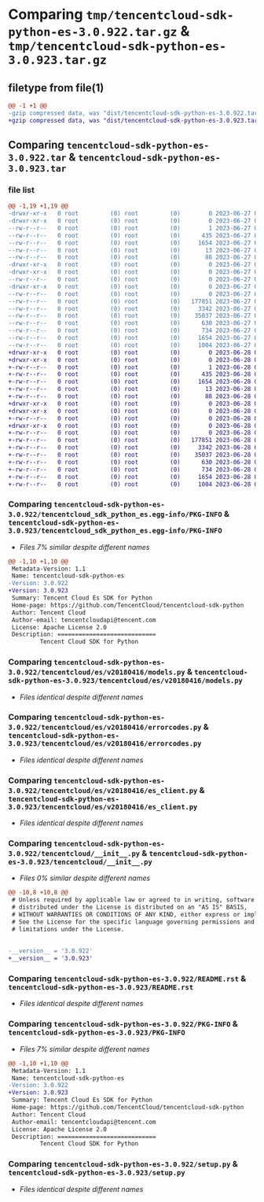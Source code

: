 # Comparing `tmp/tencentcloud-sdk-python-es-3.0.922.tar.gz` & `tmp/tencentcloud-sdk-python-es-3.0.923.tar.gz`

## filetype from file(1)

```diff
@@ -1 +1 @@
-gzip compressed data, was "dist/tencentcloud-sdk-python-es-3.0.922.tar", last modified: Tue Jun 27 00:24:28 2023, max compression
+gzip compressed data, was "dist/tencentcloud-sdk-python-es-3.0.923.tar", last modified: Wed Jun 28 00:26:40 2023, max compression
```

## Comparing `tencentcloud-sdk-python-es-3.0.922.tar` & `tencentcloud-sdk-python-es-3.0.923.tar`

### file list

```diff
@@ -1,19 +1,19 @@
-drwxr-xr-x   0 root         (0) root         (0)        0 2023-06-27 00:24:28.000000 tencentcloud-sdk-python-es-3.0.922/
-drwxr-xr-x   0 root         (0) root         (0)        0 2023-06-27 00:24:28.000000 tencentcloud-sdk-python-es-3.0.922/tencentcloud_sdk_python_es.egg-info/
--rw-r--r--   0 root         (0) root         (0)        1 2023-06-27 00:24:28.000000 tencentcloud-sdk-python-es-3.0.922/tencentcloud_sdk_python_es.egg-info/dependency_links.txt
--rw-r--r--   0 root         (0) root         (0)      435 2023-06-27 00:24:28.000000 tencentcloud-sdk-python-es-3.0.922/tencentcloud_sdk_python_es.egg-info/SOURCES.txt
--rw-r--r--   0 root         (0) root         (0)     1654 2023-06-27 00:24:28.000000 tencentcloud-sdk-python-es-3.0.922/tencentcloud_sdk_python_es.egg-info/PKG-INFO
--rw-r--r--   0 root         (0) root         (0)       13 2023-06-27 00:24:28.000000 tencentcloud-sdk-python-es-3.0.922/tencentcloud_sdk_python_es.egg-info/top_level.txt
--rw-r--r--   0 root         (0) root         (0)       88 2023-06-27 00:24:28.000000 tencentcloud-sdk-python-es-3.0.922/setup.cfg
-drwxr-xr-x   0 root         (0) root         (0)        0 2023-06-27 00:24:28.000000 tencentcloud-sdk-python-es-3.0.922/tencentcloud/
-drwxr-xr-x   0 root         (0) root         (0)        0 2023-06-27 00:24:28.000000 tencentcloud-sdk-python-es-3.0.922/tencentcloud/es/
--rw-r--r--   0 root         (0) root         (0)        0 2023-06-27 00:24:28.000000 tencentcloud-sdk-python-es-3.0.922/tencentcloud/es/__init__.py
-drwxr-xr-x   0 root         (0) root         (0)        0 2023-06-27 00:24:28.000000 tencentcloud-sdk-python-es-3.0.922/tencentcloud/es/v20180416/
--rw-r--r--   0 root         (0) root         (0)        0 2023-06-27 00:24:28.000000 tencentcloud-sdk-python-es-3.0.922/tencentcloud/es/v20180416/__init__.py
--rw-r--r--   0 root         (0) root         (0)   177851 2023-06-27 00:24:28.000000 tencentcloud-sdk-python-es-3.0.922/tencentcloud/es/v20180416/models.py
--rw-r--r--   0 root         (0) root         (0)     3342 2023-06-27 00:24:28.000000 tencentcloud-sdk-python-es-3.0.922/tencentcloud/es/v20180416/errorcodes.py
--rw-r--r--   0 root         (0) root         (0)    35037 2023-06-27 00:24:28.000000 tencentcloud-sdk-python-es-3.0.922/tencentcloud/es/v20180416/es_client.py
--rw-r--r--   0 root         (0) root         (0)      630 2023-06-27 00:24:28.000000 tencentcloud-sdk-python-es-3.0.922/tencentcloud/__init__.py
--rw-r--r--   0 root         (0) root         (0)      734 2023-06-27 00:24:28.000000 tencentcloud-sdk-python-es-3.0.922/README.rst
--rw-r--r--   0 root         (0) root         (0)     1654 2023-06-27 00:24:28.000000 tencentcloud-sdk-python-es-3.0.922/PKG-INFO
--rw-r--r--   0 root         (0) root         (0)     1004 2023-06-27 00:24:28.000000 tencentcloud-sdk-python-es-3.0.922/setup.py
+drwxr-xr-x   0 root         (0) root         (0)        0 2023-06-28 00:26:40.000000 tencentcloud-sdk-python-es-3.0.923/
+drwxr-xr-x   0 root         (0) root         (0)        0 2023-06-28 00:26:40.000000 tencentcloud-sdk-python-es-3.0.923/tencentcloud_sdk_python_es.egg-info/
+-rw-r--r--   0 root         (0) root         (0)        1 2023-06-28 00:26:39.000000 tencentcloud-sdk-python-es-3.0.923/tencentcloud_sdk_python_es.egg-info/dependency_links.txt
+-rw-r--r--   0 root         (0) root         (0)      435 2023-06-28 00:26:39.000000 tencentcloud-sdk-python-es-3.0.923/tencentcloud_sdk_python_es.egg-info/SOURCES.txt
+-rw-r--r--   0 root         (0) root         (0)     1654 2023-06-28 00:26:39.000000 tencentcloud-sdk-python-es-3.0.923/tencentcloud_sdk_python_es.egg-info/PKG-INFO
+-rw-r--r--   0 root         (0) root         (0)       13 2023-06-28 00:26:39.000000 tencentcloud-sdk-python-es-3.0.923/tencentcloud_sdk_python_es.egg-info/top_level.txt
+-rw-r--r--   0 root         (0) root         (0)       88 2023-06-28 00:26:40.000000 tencentcloud-sdk-python-es-3.0.923/setup.cfg
+drwxr-xr-x   0 root         (0) root         (0)        0 2023-06-28 00:26:39.000000 tencentcloud-sdk-python-es-3.0.923/tencentcloud/
+drwxr-xr-x   0 root         (0) root         (0)        0 2023-06-28 00:26:39.000000 tencentcloud-sdk-python-es-3.0.923/tencentcloud/es/
+-rw-r--r--   0 root         (0) root         (0)        0 2023-06-28 00:26:39.000000 tencentcloud-sdk-python-es-3.0.923/tencentcloud/es/__init__.py
+drwxr-xr-x   0 root         (0) root         (0)        0 2023-06-28 00:26:40.000000 tencentcloud-sdk-python-es-3.0.923/tencentcloud/es/v20180416/
+-rw-r--r--   0 root         (0) root         (0)        0 2023-06-28 00:26:39.000000 tencentcloud-sdk-python-es-3.0.923/tencentcloud/es/v20180416/__init__.py
+-rw-r--r--   0 root         (0) root         (0)   177851 2023-06-28 00:26:39.000000 tencentcloud-sdk-python-es-3.0.923/tencentcloud/es/v20180416/models.py
+-rw-r--r--   0 root         (0) root         (0)     3342 2023-06-28 00:26:39.000000 tencentcloud-sdk-python-es-3.0.923/tencentcloud/es/v20180416/errorcodes.py
+-rw-r--r--   0 root         (0) root         (0)    35037 2023-06-28 00:26:39.000000 tencentcloud-sdk-python-es-3.0.923/tencentcloud/es/v20180416/es_client.py
+-rw-r--r--   0 root         (0) root         (0)      630 2023-06-28 00:26:39.000000 tencentcloud-sdk-python-es-3.0.923/tencentcloud/__init__.py
+-rw-r--r--   0 root         (0) root         (0)      734 2023-06-28 00:26:39.000000 tencentcloud-sdk-python-es-3.0.923/README.rst
+-rw-r--r--   0 root         (0) root         (0)     1654 2023-06-28 00:26:40.000000 tencentcloud-sdk-python-es-3.0.923/PKG-INFO
+-rw-r--r--   0 root         (0) root         (0)     1004 2023-06-28 00:26:39.000000 tencentcloud-sdk-python-es-3.0.923/setup.py
```

### Comparing `tencentcloud-sdk-python-es-3.0.922/tencentcloud_sdk_python_es.egg-info/PKG-INFO` & `tencentcloud-sdk-python-es-3.0.923/tencentcloud_sdk_python_es.egg-info/PKG-INFO`

 * *Files 7% similar despite different names*

```diff
@@ -1,10 +1,10 @@
 Metadata-Version: 1.1
 Name: tencentcloud-sdk-python-es
-Version: 3.0.922
+Version: 3.0.923
 Summary: Tencent Cloud Es SDK for Python
 Home-page: https://github.com/TencentCloud/tencentcloud-sdk-python
 Author: Tencent Cloud
 Author-email: tencentcloudapi@tencent.com
 License: Apache License 2.0
 Description: ============================
         Tencent Cloud SDK for Python
```

### Comparing `tencentcloud-sdk-python-es-3.0.922/tencentcloud/es/v20180416/models.py` & `tencentcloud-sdk-python-es-3.0.923/tencentcloud/es/v20180416/models.py`

 * *Files identical despite different names*

### Comparing `tencentcloud-sdk-python-es-3.0.922/tencentcloud/es/v20180416/errorcodes.py` & `tencentcloud-sdk-python-es-3.0.923/tencentcloud/es/v20180416/errorcodes.py`

 * *Files identical despite different names*

### Comparing `tencentcloud-sdk-python-es-3.0.922/tencentcloud/es/v20180416/es_client.py` & `tencentcloud-sdk-python-es-3.0.923/tencentcloud/es/v20180416/es_client.py`

 * *Files identical despite different names*

### Comparing `tencentcloud-sdk-python-es-3.0.922/tencentcloud/__init__.py` & `tencentcloud-sdk-python-es-3.0.923/tencentcloud/__init__.py`

 * *Files 0% similar despite different names*

```diff
@@ -10,8 +10,8 @@
 # Unless required by applicable law or agreed to in writing, software
 # distributed under the License is distributed on an "AS IS" BASIS,
 # WITHOUT WARRANTIES OR CONDITIONS OF ANY KIND, either express or implied.
 # See the License for the specific language governing permissions and
 # limitations under the License.
 
 
-__version__ = '3.0.922'
+__version__ = '3.0.923'
```

### Comparing `tencentcloud-sdk-python-es-3.0.922/README.rst` & `tencentcloud-sdk-python-es-3.0.923/README.rst`

 * *Files identical despite different names*

### Comparing `tencentcloud-sdk-python-es-3.0.922/PKG-INFO` & `tencentcloud-sdk-python-es-3.0.923/PKG-INFO`

 * *Files 7% similar despite different names*

```diff
@@ -1,10 +1,10 @@
 Metadata-Version: 1.1
 Name: tencentcloud-sdk-python-es
-Version: 3.0.922
+Version: 3.0.923
 Summary: Tencent Cloud Es SDK for Python
 Home-page: https://github.com/TencentCloud/tencentcloud-sdk-python
 Author: Tencent Cloud
 Author-email: tencentcloudapi@tencent.com
 License: Apache License 2.0
 Description: ============================
         Tencent Cloud SDK for Python
```

### Comparing `tencentcloud-sdk-python-es-3.0.922/setup.py` & `tencentcloud-sdk-python-es-3.0.923/setup.py`

 * *Files identical despite different names*

